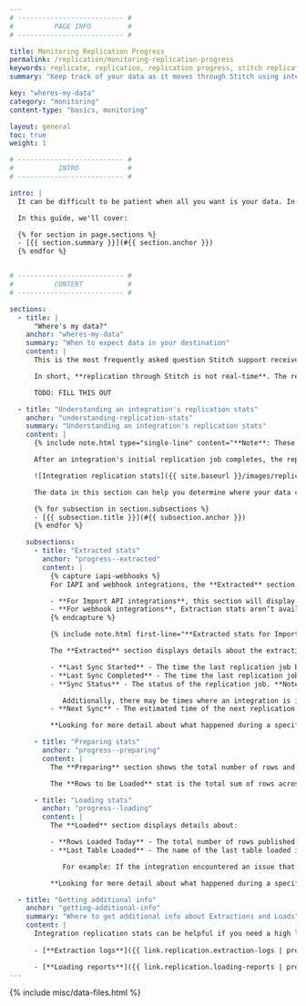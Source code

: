 ```yaml
---
# -------------------------- #
#          PAGE INFO         #
# -------------------------- #

title: Monitoring Replication Progress
permalink: /replication/monitoring-replication-progress
keywords: replicate, replication, replication progress, stitch replicates data, how long, where is my data, time to dw, time to data warehouse
summary: "Keep track of your data as it moves through Stitch using integration Replication Stats."

key: "wheres-my-data"
category: "monitoring"
content-type: "basics, monitoring"

layout: general
toc: true
weight: 1

# -------------------------- #
#           INTRO            #
# -------------------------- #

intro: |
  It can be difficult to be patient when all you want is your data. In the Integration Details page for every integration, you can check out that integration's Replication Stats. This section will give you a better idea of where your data is in the replication process.

  In this guide, we'll cover:

  {% for section in page.sections %}
  - [{{ section.summary }}](#{{ section.anchor }})
  {% endfor %}


# -------------------------- #
#          CONTENT           #
# -------------------------- #

sections:
  - title: |
      "Where's my data?"
    anchor: "wheres-my-data"
    summary: "When to expect data in your destination"
    content: |
      This is the most frequently asked question Stitch support receives.

      In short, **replication through Stitch is not real-time**. The reason for this is that Stitch's replication process contains three distinct phases, each of which takes time to complete.

      TODO: FILL THIS OUT

  - title: "Understanding an integration's replication stats"
    anchor: "understanding-replication-stats"
    summary: "Understanding an integration's replication stats"
    content: |
      {% include note.html type="single-line" content="**Note**: These stats are not real-time and will update every few minutes. You'll need to refresh the page if you're eager to watch your data move through Stitch." %}

      After an integration's initial replication job completes, the replication stats section will populate with info about the current or last replication job, if one isn't currently in progress:

      ![Integration replication stats]({{ site.baseurl }}/images/replication/replication-stats.png)

      The data in this section can help you determine where your data currently is and check up on recently loaded data:

      {% for subsection in section.subsections %}
      - [{{ subsection.title }}](#{{ subsection.anchor }})
      {% endfor %}

    subsections:
      - title: "Extracted stats"
        anchor: "progress--extracted"
        content: |
          {% capture iapi-webhooks %}
          For IAPI and webhook integrations, the **Extracted** section will look a little different:

          - **For Import API integrations**, this section will display the last time data was successfully received by Stitch with a **Last Rows Received** stat.
          - **For webhook integrations**, Extraction stats aren’t available due to the real-time nature of webhooks. In this case, **Never** will display alongside **Last Rows Received**.
          {% endcapture %}

          {% include note.html first-line="**Extracted stats for Import API and webhook integrations**" content=iapi-webhooks %}

          The **Extracted** section displays details about the extraction part of the replication process:

          - **Last Sync Started** - The time the last replication job began.
          - **Last Sync Completed** - The time the last replication job successfully completed.
          - **Sync Status** - The status of the replication job. **Note**: If the integration is **Paused** or **Not Configure**, a status of **Not Syncing** will display here.

             Additionally, there may be times where an integration is in an error state and still display an **In Progress** status. This means that Stitch is attempting to extract data despite the issue causing the error.
          - **Next Sync** - The estimated time of the next replication job. This estimate is based on the integration’s replication schedule and the completion time of the last replication job.

          **Looking for more detail about what happened during a specific Extraction**? Use the integration's [Extraction logs]({{ link.replication.extraction-logs | prepend: site.baseurl }}).

      - title: "Preparing stats"
        anchor: "progress--preparing"
        content: |
          The **Preparing** section shows the total number of rows and tables Stitch is currently preparing to load into your data warehouse for the integration you’re viewing.

          The **Rows to be Loaded** stat is the total sum of rows across all tables currently in preparation (**Tables to be Loaded**).

      - title: "Loading stats"
        anchor: "progress--loading"
        content: |
          The **Loaded** section displays details about:

          - **Rows Loaded Today** - The total number of rows published to your destination **since midnight UTC** of the current day.
          - **Last Table Loaded** - The name of the last table loaded into your destination. **Note**: This isn't limited to the current day.

             For example: If the integration encountered an issue that prevented successful replication for a day or two, the name of the table displayed here may be several days old.

          **Looking for more detail about what happened during a specific Load**? Use the integration's [Loading reports]({{ link.replication.loading-reports | prepend: site.baseurl }}).

  - title: "Getting additional info"
    anchor: "getting-additional-info"
    summary: "Where to get additional info about Extractions and Loads"
    content: |
      Integration replication stats can be helpful if you need a high level look at the current or last replication job, but if you need more detail:
      
      - [**Extraction logs**]({{ link.replication.extraction-logs | prepend: site.baseurl }}) provide info about the tables set to replicate, the Replication Key values used, and any errors that arose during the extraction.

      - [**Loading reports**]({{ link.replication.loading-reports | prepend: site.baseurl }}) provide info about the current loading status of selected tables, the number of loaded rows, and any errors that arose during the load.
---
```

{% include misc/data-files.html %}